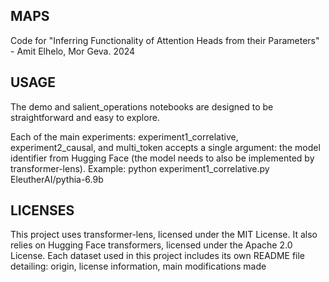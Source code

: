 ## MAPS
Code for "Inferring Functionality of Attention Heads from their Parameters" - Amit Elhelo, Mor Geva. 2024 

## USAGE
The demo and salient_operations notebooks are designed to be straightforward and easy to explore.

Each of the main experiments: experiment1_correlative, experiment2_causal, and multi_token accepts a single argument: the model identifier from Hugging Face (the model needs to also be implemented by transformer-lens).
Example: python experiment1_correlative.py EleutherAI/pythia-6.9b

## LICENSES
This project uses transformer-lens, licensed under the MIT License. It also relies on Hugging Face transformers, licensed under the Apache 2.0 License.
Each dataset used in this project includes its own README file detailing: origin, license information, main modifications made
